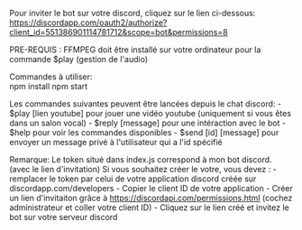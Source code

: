 Pour inviter le bot sur votre discord, cliquez sur le lien ci-dessous:
https://discordapp.com/oauth2/authorize?client_id=551386901114781712&scope=bot&permissions=8

PRE-REQUIS :
    FFMPEG doit être installé sur votre ordinateur pour la commande $play (gestion de l'audio)

Commandes à utiliser:  
    npm install
    npm start

Les commandes suivantes peuvent être lancées depuis le chat discord: 
    - $play [lien youtube] pour jouer une vidéo youtube (uniquement si vous êtes dans un salon vocal)
    - $reply [message] pour une intéraction avec le bot
    - $help pour voir les commandes disponibles
    - $send [id] [message] pour envoyer un message privé à l'utilisateur qui a l'id spécifié


Remarque:
    Le token situé dans index.js correspond à mon bot discord. (avec le lien d'invitation)
    Si vous souhaitez créer le votre, vous devez :
        - remplacer le token par celui de votre application discord créée sur discordapp.com/developers
        - Copier le client ID de votre application
        - Créer un lien d'invitaiton grâce à https://discordapi.com/permissions.html (cochez administrateur et coller votre client ID)
        - Cliquez sur le lien créé et invitez le bot sur votre serveur discord